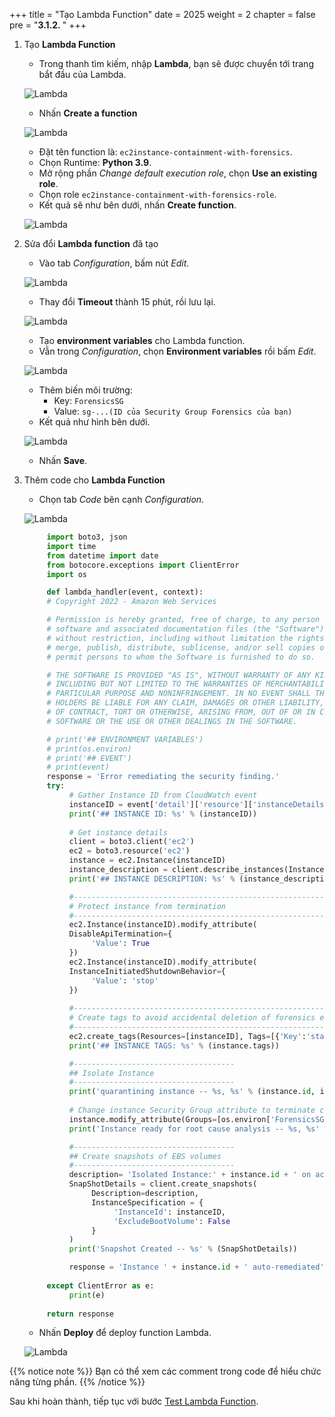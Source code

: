 +++
title = "Tạo Lambda Function"
date = 2025
weight = 2
chapter = false
pre = "<b>3.1.2. </b>"
+++

<!-- #### Create Lambda Function -->

1. Tạo **Lambda Function**

   - Trong thanh tìm kiếm, nhập **Lambda**, bạn sẽ được chuyển tới trang bắt đầu của Lambda.

   ![Lambda](/images/3/3.1/3.1.2/Lambda.png?width=90pc)

   - Nhấn **Create a function**

   ![Lambda](/images/3/3.1/3.1.2/Create_function.png?width=90pc)

   - Đặt tên function là: `ec2instance-containment-with-forensics`.
   - Chọn Runtime: **Python 3.9**.
   - Mở rộng phần _Change default execution role_, chọn **Use an existing role**.
   - Chọn role `ec2instance-containment-with-forensics-role`.
   - Kết quả sẽ như bên dưới, nhấn **Create function**.

   ![Lambda](/images/3/3.1/3.1.2/Create_function_settings.png?width=90pc)

2. Sửa đổi **Lambda function** đã tạo

   - Vào tab _Configuration_, bấm nút _Edit_.

   ![Lambda](/images/3/3.1/3.1.2/Configure_function_runtime1.png?width=90pc)

   - Thay đổi **Timeout** thành 15 phút, rồi lưu lại.

   ![Lambda](/images/3/3.1/3.1.2/Configure_function_runtime2.png?width=90pc)

   - Tạo **environment variables** cho Lambda function.
   - Vẫn trong _Configuration_, chọn **Environment variables** rồi bấm _Edit_.

   ![Lambda](/images/3/3.1/3.1.2/Configure_function_create_env_var.png?width=90pc)

   - Thêm biến môi trường:
     - Key: `ForensicsSG`
     - Value: `sg-...(ID của Security Group Forensics của bạn)`
   - Kết quả như hình bên dưới.

   ![Lambda](/images/3/3.1/3.1.2/Configure_function_add_env_var.png?width=90pc)

   - Nhấn **Save**.

3. Thêm code cho **Lambda Function**

   - Chọn tab _Code_ bên cạnh _Configuration_.

   ![Lambda](/images/3/3.1/3.1.2/Add_code_Lambda.png?width=90pc)

     ```python
          import boto3, json
          import time
          from datetime import date
          from botocore.exceptions import ClientError
          import os

          def lambda_handler(event, context):
          # Copyright 2022 - Amazon Web Services

          # Permission is hereby granted, free of charge, to any person obtaining a copy of this
          # software and associated documentation files (the "Software"), to deal in the Software
          # without restriction, including without limitation the rights to use, copy, modify,
          # merge, publish, distribute, sublicense, and/or sell copies of the Software, and to
          # permit persons to whom the Software is furnished to do so.

          # THE SOFTWARE IS PROVIDED "AS IS", WITHOUT WARRANTY OF ANY KIND, EXPRESS OR IMPLIED,
          # INCLUDING BUT NOT LIMITED TO THE WARRANTIES OF MERCHANTABILITY, FITNESS FOR A
          # PARTICULAR PURPOSE AND NONINFRINGEMENT. IN NO EVENT SHALL THE AUTHORS OR COPYRIGHT
          # HOLDERS BE LIABLE FOR ANY CLAIM, DAMAGES OR OTHER LIABILITY, WHETHER IN AN ACTION
          # OF CONTRACT, TORT OR OTHERWISE, ARISING FROM, OUT OF OR IN CONNECTION WITH THE
          # SOFTWARE OR THE USE OR OTHER DEALINGS IN THE SOFTWARE.

          # print('## ENVIRONMENT VARIABLES')
          # print(os.environ)
          # print('## EVENT')
          # print(event)
          response = 'Error remediating the security finding.'
          try:
               # Gather Instance ID from CloudWatch event
               instanceID = event['detail']['resource']['instanceDetails']['instanceId']
               print('## INSTANCE ID: %s' % (instanceID))
               
               # Get instance details
               client = boto3.client('ec2')
               ec2 = boto3.resource('ec2')
               instance = ec2.Instance(instanceID)
               instance_description = client.describe_instances(InstanceIds=[instanceID])
               print('## INSTANCE DESCRIPTION: %s' % (instance_description))

               #-------------------------------------------------------------------
               # Protect instance from termination
               #-------------------------------------------------------------------
               ec2.Instance(instanceID).modify_attribute(
               DisableApiTermination={
                    'Value': True
               })
               ec2.Instance(instanceID).modify_attribute(
               InstanceInitiatedShutdownBehavior={
                    'Value': 'stop'
               })
               
               #-------------------------------------------------------------------
               # Create tags to avoid accidental deletion of forensics evidence
               #-------------------------------------------------------------------
               ec2.create_tags(Resources=[instanceID], Tags=[{'Key':'status', 'Value':'isolated'}])
               print('## INSTANCE TAGS: %s' % (instance.tags))

               #------------------------------------
               ## Isolate Instance
               #------------------------------------
               print('quarantining instance -- %s, %s' % (instance.id, instance.instance_type))
               
               # Change instance Security Group attribute to terminate connections and allow Forensics Team's access
               instance.modify_attribute(Groups=[os.environ['ForensicsSG']])
               print('Instance ready for root cause analysis -- %s, %s' % (instance.id,  instance.security_groups))

               #------------------------------------
               ## Create snapshots of EBS volumes 
               #------------------------------------
               description= 'Isolated Instance:' + instance.id + ' on account: ' + event['detail']['accountId'] + ' on ' + date.today().strftime("%Y-%m-%d  %H:%M:%S")
               SnapShotDetails = client.create_snapshots(
                    Description=description,
                    InstanceSpecification = {
                         'InstanceId': instanceID,
                         'ExcludeBootVolume': False
                    }
               )
               print('Snapshot Created -- %s' % (SnapShotDetails))

               response = 'Instance ' + instance.id + ' auto-remediated'        
               
          except ClientError as e:
               print(e)
          
          return response

    ```

   - Nhấn **Deploy** để deploy function Lambda.

   ![Lambda](/images/3/3.1/3.1.2/Deploy_code_Lambda.png?width=90pc)

{{% notice note %}}
Bạn có thể xem các comment trong code để hiểu chức năng từng phần.
{{% /notice %}}

Sau khi hoàn thành, tiếp tục với bước [Test Lambda Function](../3.1.3-Test-Lambda-Function).
